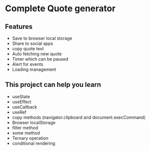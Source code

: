 # Complete Quote generator


## Features

- Save to browser local storage
- Share to social apps
- copy quote text
- Auto fetching new quote
- Timer which can be paused
- Alert for events
- Loading management

## This project can help you learn

- useState
- useEffect
- useCallback
- useRef
- copy methods (navigator.clipboard and document.execCommand)
- Browser localStorage
- filter method
- some method
- Ternary operation
- conditional rendering
